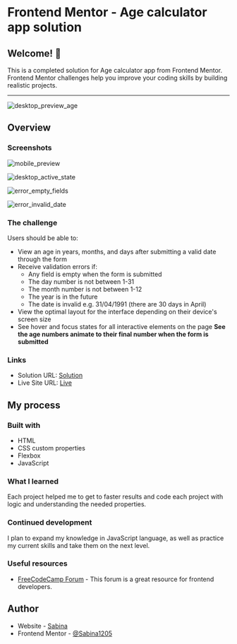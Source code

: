 # Frontend Mentor - Age calculator app solution

## Welcome! 👋

This is a completed solution for Age calculator app from Frontend Mentor. Frontend Mentor challenges help you improve your coding skills by building realistic projects. <br> 
<hr>

![desktop_preview_age](https://github.com/Sabina1205/Frontend-mentor-challenges-2/assets/96692767/222a5b7e-9806-41fd-b73a-d8b810bcfcbf)

## Overview

### Screenshots

![mobile_preview](https://github.com/Sabina1205/Frontend-mentor-challenges-2/assets/96692767/66b2812b-9689-4dcb-9dfc-6611986de488)

![desktop_active_state](https://github.com/Sabina1205/Frontend-mentor-challenges-2/assets/96692767/a3e4bdd2-a365-4791-a728-996182e61107)

![error_empty_fields](https://github.com/Sabina1205/Frontend-mentor-challenges-2/assets/96692767/d65ebcc4-6d9a-4882-95ed-2b0d5b7454e9)

![error_invalid_date](https://github.com/Sabina1205/Frontend-mentor-challenges-2/assets/96692767/4aac417d-9524-477b-b57a-e811652aff38)

### The challenge

Users should be able to:

- View an age in years, months, and days after submitting a valid date through the form
- Receive validation errors if:
  - Any field is empty when the form is submitted
  - The day number is not between 1-31
  - The month number is not between 1-12
  - The year is in the future
  - The date is invalid e.g. 31/04/1991 (there are 30 days in April)
- View the optimal layout for the interface depending on their device's screen size
- See hover and focus states for all interactive elements on the page
**See the age numbers animate to their final number when the form is submitted**

### Links

- Solution URL: [Solution](https://github.com/Sabina1205/Frontend-mentor-challenges/tree/main/newsletter-sign-up-with-success-message-main)
- Live Site URL: [Live](https://newsletter-sign-up-with-success-message-kappa.vercel.app/)

## My process

### Built with

- HTML
- CSS custom properties
- Flexbox
- JavaScript

### What I learned

Each project helped me to get to faster results and code each project with logic and understanding the needed properties.

### Continued development

I plan to expand my knowledge in JavaScript language, as well as practice my current skills and take them on the next level.

### Useful resources

- [FreeCodeCamp Forum](https://forum.freecodecamp.org/) - This forum is a great resource for frontend developers.

## Author

- Website - [Sabina](https://sabina1205.github.io/personal-website/)
- Frontend Mentor - [@Sabina1205](https://www.frontendmentor.io/home)
